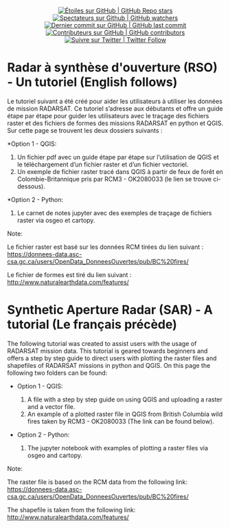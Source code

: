<p align="center">
    <a href="#stars">
        <img alt="Étoiles sur GitHub | GitHub Repo stars" src="https://img.shields.io/github/stars/asc-csa/Synthetic_Aperture_Radar_Tutorial">
    </a>
    <a href="#watchers">
        <img alt="Spectateurs sur Github | GitHub watchers" src="https://img.shields.io/github/watchers/asc-csa/Synthetic_Aperture_Radar_Tutorial">
    </a>
    <a href="https://github.com/asc-csa/Synthetic_Aperture_Radar_Tutorial/commits/main">
        <img alt="Dernier commit sur GitHub | GitHub last commit" src="https://img.shields.io/github/last-commit/asc-csa/Synthetic_Aperture_Radar_Tutorial">
    </a>
    <a href="https://github.com/asc-csa/Synthetic_Aperture_Radar_Tutorial/graphs/contributors">
        <img alt="Contributeurs sur GitHub | GitHub contributors" src="https://img.shields.io/github/contributors/asc-csa/Synthetic_Aperture_Radar_Tutorial">
    </a>
    <a href="https://twitter.com/intent/follow?screen_name=csa_asc">
        <img alt="Suivre sur Twitter | Twitter Follow" src="https://img.shields.io/twitter/follow/csa_asc?style=social">
    </a>
</p>

# Radar à synthèse d'ouverture (RSO) - Un tutoriel (English follows)
Le tutoriel suivant a été créé pour aider les utilisateurs à utiliser les données de mission RADARSAT. Ce tutoriel s’adresse aux débutants et offre un guide étape par étape pour guider les utilisateurs avec le traçage des fichiers raster et des fichiers de formes des missions RADARSAT en python et QGIS. Sur cette page se trouvent les deux dossiers suivants : 

*Option 1 - QGIS:
  1) Un fichier pdf avec un guide étape par étape sur l’utilisation de QGIS et le téléchargement d’un fichier raster et d’un fichier vectoriel.
  2) Un exemple de fichier raster tracé dans QGIS à partir de feux de forêt en Colombie-Britannique pris par RCM3 - OK2080033 (le lien se trouve ci-dessous). 
  
*Option 2 - Python:
  1) Le carnet de notes jupyter avec des exemples de traçage de fichiers raster via osgeo et cartopy. 
  
Note:

Le fichier raster est basé sur les données RCM tirées du lien suivant : https://donnees-data.asc-csa.gc.ca/users/OpenData_DonneesOuvertes/pub/BC%20fires/

Le fichier de formes est tiré du lien suivant : http://www.naturalearthdata.com/features/
  
# Synthetic Aperture Radar (SAR) - A tutorial (Le français précède)
The following tutorial was created to assist users with the usage of RADARSAT mission data. This tutorial is geared towards beginners and offers a step by step guide to direct users with plotting the raster files and shapefiles of RADARSAT missions in python and QGIS. On this page the following two folders can be found: 
* Option 1 - QGIS:
  1) A file with a step by step guide on using QGIS and uploading a raster and a vector file.
  2) An example of a plotted raster file in QGIS from British Columbia wild fires taken by RCM3 - OK2080033 (The link can be found below).  

* Option 2 - Python: 
  1) The jupyter notebook with examples of plotting a raster files via osgeo and cartopy. 

Note:

The raster file is based on the RCM data from the following link: https://donnees-data.asc-csa.gc.ca/users/OpenData_DonneesOuvertes/pub/BC%20fires/

The shapefile is taken from the following link: http://www.naturalearthdata.com/features/

        
  
